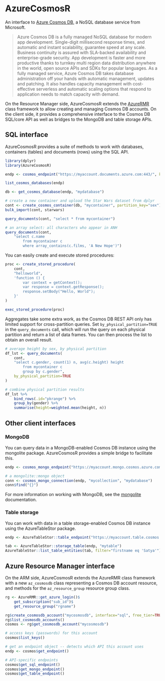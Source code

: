 # AzureCosmosR

An interface to [Azure Cosmos DB](https://azure.microsoft.com/en-us/services/cosmos-db/), a NoSQL database service from Microsoft.

> Azure Cosmos DB is a fully managed NoSQL database for modern app development. Single-digit millisecond response times, and automatic and instant scalability, guarantee speed at any scale. Business continuity is assured with SLA-backed availability and enterprise-grade security. App development is faster and more productive thanks to turnkey multi region data distribution anywhere in the world, open source APIs and SDKs for popular languages. As a fully managed service, Azure Cosmos DB takes database administration off your hands with automatic management, updates and patching. It also handles capacity management with cost-effective serverless and automatic scaling options that respond to application needs to match capacity with demand.

On the Resource Manager side, AzureCosmosR extends the [AzureRMR](https://cran.r-project.org/package=AzureRMR) class framework to allow creating and managing Cosmos DB accounts. On the client side, it provides a comprehensive interface to the Cosmos DB SQL/core API as well as bridges to the MongoDB and table storage APIs.

## SQL interface

AzureCosmosR provides a suite of methods to work with databases, containers (tables) and documents (rows) using the SQL API.

```r
library(dplyr)
library(AzureCosmosR)

endp <- cosmos_endpoint("https://myaccount.documents.azure.com:443/", key="mykey")

list_cosmos_databases(endp)

db <- get_cosmos_database(endp, "mydatabase")

# create a new container and upload the Star Wars dataset from dplyr
cont <- create_cosmos_container(db, "mycontainer", partition_key="sex")
bulk_import(cont, starwars)

query_documents(cont, "select * from mycontainer")

# an array select: all characters who appear in ANH
query_documents(cont,
    "select c.name
        from mycontainer c
        where array_contains(c.films, 'A New Hope')")
```

You can easily create and execute stored procedures:

```r
proc <- create_stored_procedure(
    cont,
    "helloworld",
    'function () {
        var context = getContext();
        var response = context.getResponse();
        response.setBody("Hello, World");
    }'
)

exec_stored_procedure(proc)
```

Aggregates take some extra work, as the Cosmos DB REST API only has limited support for cross-partition queries. Set `by_physical_partition=TRUE` in the `query_documents` call, which will run the query on each physical partition and return a list of data frames. You can then process the list to obtain an overall result.

```r
# average height by sex, by physical partition
df_lst <- query_documents(
    cont,
    "select c.gender, count(1) n, avg(c.height) height
        from mycontainer c
        group by c.gender",
    by_physical_partition=TRUE
)

# combine physical partition results
df_lst %>%
    bind_rows(.id="pkrange") %>%
    group_by(gender) %>%
    summarise(height=weighted.mean(height, n))
```

## Other client interfaces

### MongoDB

You can query data in a MongoDB-enabled Cosmos DB instance using the mongolite package. AzureCosmosR provides a simple bridge to facilitate this.

```r
endp <- cosmos_mongo_endpoint("https://myaccount.mongo.cosmos.azure.com:443/", key="mykey")

# a mongolite::mongo object
conn <- cosmos_mongo_connection(endp, "mycollection", "mydatabase")
conn$find("{}")
```

For more information on working with MongoDB, see the [mongolite](https://jeroen.github.io/mongolite/) documentation.

### Table storage

You can work with data in a table storage-enabled Cosmos DB instance using the AzureTableStor package.

```r
endp <- AzureTableStor::table_endpoint("https://myaccount.table.cosmos.azure.com:443/", key="mykey")

tab <- AzureTableStor::storage_table(endp, "mytable")
AzureTableStor::list_table_entities(tab, filter="firstname eq 'Satya'")
```

## Azure Resource Manager interface

On the ARM side, AzureCosmosR extends the AzureRMR class framework with a new `az_cosmosdb` class representing a Cosmos DB account resource, and methods for the `az_resource_group` resource group class.

```r
rg <- AzureRMR::get_azure_login()$
    get_subscription("sub_id")$
    get_resource_group("rgname")

rg$create_cosmosdb_account("mycosmosdb", interface="sql", free_tier=TRUE)
rg$list_cosmosdb_accounts()
cosmos <- rg$get_cosmosdb_account("mycosmosdb")

# access keys (passwords) for this account
cosmos$list_keys()

# get an endpoint object -- detects which API this account uses
endp <- cosmos$get_endpoint()

# API-specific endpoints
cosmos$get_sql_endpoint()
cosmos$get_mongo_endpoint()
cosmos$get_table_endpoint()
```
